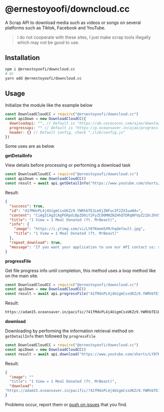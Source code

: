 # @ernestoyoofi/downcloud.cc

A Scrap API to download media such as videos or songs on several platforms such as Tiktok, Facebook and YouTube.

> I do not cooperate with these sites, I just make scrap tools illegally which may not be good to use.

## Installation

```bash
npm i @ernestoyoofi/downcloud.cc
# Or
yarn add @ernestoyoofi/downcloud.cc
```

## Usage

Initialize the module like the example below

```js
const DownloadCloudCC = require("@ernestoyoofi/downcloud.cc")
const apiDown = new DownloadCloudCC({
  downloadapi: "", // Default is "https://ab.cococococ.com/ajax/download.php?copyright=0&format={FORMAT}&url={URL}&api={API}"
  progressapi: "" // Default is "https://p.oceansaver.in/ajax/progress.php?id={ID_CONTENT}"
  header: {} // Default config, check "./lib/config.js"
})
```

Some uses are as below

**getDetailInfo**

View details before processing or performing a download task

```js
const DownloadCloudCC = require("@ernestoyoofi/downcloud.cc")
const apiDown = new DownloadCloudCC()
const result = await api.getDetailInfo("https://www.youtube.com/shorts/LY87Kmem5XM", "mp3", { withtoken = false })
```

Result:

```json
{
  "success": true,
  "id": "41fMdxPL4j4UigmCsxUKZz9.YWRhbTE1Lm9jZWFuc2F2ZXIuaW4=",
  "content": "CiAgICAgICAgPGRpdiBpZD0iY2FyZC00MWZNZHhQTDRqNFVpZ21Dc3hVS1p6OS5ZV1JoYlRFMUxtOWpaV0Z1YzJGMlpYSXVhVzQ9IiBjbGFzcz0iZG93bmxvYWQtY2FyZCBteC1hdXRvIGJnLXdoaXRlIHJvdW5kZWQteGwgc2hhZG93LW1kIG92ZXJmbG93LWhpZGRlbiBmbGV4Ij4KICAgICAgICAgICAgPGRpdiBjbGFzcz0ibWQ6ZmxleCBmbGV4Ij4KICAgICAgICAgICAgICAgIDxkaXYgY2xhc3M9Im1kOmZsZXgtc2hyaW5rLTAiPgogICAgICAgICAgICAgICAgICAgIDxpbWc...",
  "title": "1 View = 1 Meal Donated (ft. MrBeast)",
  "info": {
    "image": "https://i.ytimg.com/vi/LY87Kmem5XM/hqdefault.jpg",
    "title": "1 View = 1 Meal Donated (ft. MrBeast)"
  },
  "repeat_download": true,
  "message": "If you want your application to use our API contact us: sp_golubev@protonmail.com or visit https://video-download-api.com/"       
}
```

**progressFile**

Get file progress info until completion, this method uses a loop method like on the main site.

```js
const DownloadCloudCC = require("@ernestoyoofi/downcloud.cc")
const apiDown = new DownloadCloudCC()
const result = await api.progressFile("41fMdxPL4j4UigmCsxUKZz9.YWRhbTE1Lm9jZWFuc2F2ZXIuaW4=")
```

Result:

```txt
https://adam15.oceansaver.in/pacific/?41fMdxPL4j4UigmCsxUKZz9.YWRhbTE1Lm9jZWFuc2F2ZXIuaW4=
```

**download**

Downloading by performing the information retrieval method on `getDetailInfo` then followed by `progressFile`

```js
const DownloadCloudCC = require("@ernestoyoofi/downcloud.cc")
const apiDown = new DownloadCloudCC()
const result = await api.download("https://www.youtube.com/shorts/LY87Kmem5XM", "mp4")
```

Result:

```json
{
  "image": ""
  "title": "1 View = 1 Meal Donated (ft. MrBeast)",
  "download": 
"https://adam15.oceansaver.in/pacific/?41fMdxPL4j4UigmCsxUKZz9.YWRhbTE1Lm9jZWFuc2F2ZXIuaW4="
}
```

Problems occur, report them or [push on issues](https://github.com/ernestoyoofi/module-downcloud.cc/issues) that you find.